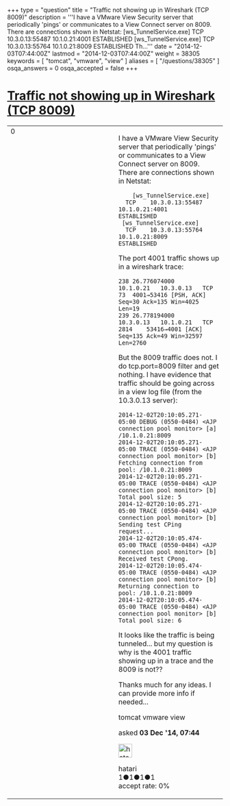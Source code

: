 +++
type = "question"
title = "Traffic not showing up in Wireshark (TCP 8009)"
description = '''I have a VMware View Security server that periodically &#x27;pings&#x27; or communicates to a View Connect server on 8009. There are connections shown in Netstat:  [ws_TunnelService.exe]  TCP 10.3.0.13:55487 10.1.0.21:4001 ESTABLISHED  [ws_TunnelService.exe]  TCP 10.3.0.13:55764 10.1.0.21:8009 ESTABLISHED  Th...'''
date = "2014-12-03T07:44:00Z"
lastmod = "2014-12-03T07:44:00Z"
weight = 38305
keywords = [ "tomcat", "vmware", "view" ]
aliases = [ "/questions/38305" ]
osqa_answers = 0
osqa_accepted = false
+++

<div class="headNormal">

# [Traffic not showing up in Wireshark (TCP 8009)](/questions/38305/traffic-not-showing-up-in-wireshark-tcp-8009)

</div>

<div id="main-body">

<div id="askform">

<table id="question-table" style="width:100%;"><colgroup><col style="width: 50%" /><col style="width: 50%" /></colgroup><tbody><tr class="odd"><td style="width: 30px; vertical-align: top"><div class="vote-buttons"><span id="post-38305-upvote" class="ajax-command post-vote up" rel="nofollow" title="I like this post (click again to cancel)"> </span><div id="post-38305-score" class="post-score" title="current number of votes">0</div><span id="post-38305-downvote" class="ajax-command post-vote down" rel="nofollow" title="I dont like this post (click again to cancel)"> </span> <span id="favorite-mark" class="ajax-command favorite-mark" rel="nofollow" title="mark/unmark this question as favorite (click again to cancel)"> </span><div id="favorite-count" class="favorite-count"></div></div></td><td><div id="item-right"><div class="question-body"><p>I have a VMware View Security server that periodically 'pings' or communicates to a View Connect server on 8009. There are connections shown in Netstat:</p><pre><code>    [ws_TunnelService.exe]
  TCP    10.3.0.13:55487        10.1.0.21:4001         ESTABLISHED
 [ws_TunnelService.exe]
  TCP    10.3.0.13:55764        10.1.0.21:8009         ESTABLISHED</code></pre><p>The port 4001 traffic shows up in a wireshark trace:</p><pre><code>238 26.776074000    10.1.0.21   10.3.0.13   TCP 73  4001→53416 [PSH, ACK] Seq=30 Ack=135 Win=4025 Len=19
239 26.778194000    10.3.0.13   10.1.0.21   TCP 2814    53416→4001 [ACK] Seq=135 Ack=49 Win=32597 Len=2760</code></pre><p>But the 8009 traffic does not. I do tcp.port=8009 filter and get nothing. I have evidence that traffic should be going across in a view log file (from the 10.3.0.13 server):</p><pre><code>2014-12-02T20:10:05.271-05:00 DEBUG (0550-0484) &lt;AJP connection pool monitor&gt; [a] /10.1.0.21:8009
2014-12-02T20:10:05.271-05:00 TRACE (0550-0484) &lt;AJP connection pool monitor&gt; [b] Fetching connection from pool: /10.1.0.21:8009
2014-12-02T20:10:05.271-05:00 TRACE (0550-0484) &lt;AJP connection pool monitor&gt; [b] Total pool size: 5
2014-12-02T20:10:05.271-05:00 TRACE (0550-0484) &lt;AJP connection pool monitor&gt; [b] Sending test CPing request...
2014-12-02T20:10:05.474-05:00 TRACE (0550-0484) &lt;AJP connection pool monitor&gt; [b] Received test CPong.
2014-12-02T20:10:05.474-05:00 TRACE (0550-0484) &lt;AJP connection pool monitor&gt; [b] Returning connection to pool: /10.1.0.21:8009
2014-12-02T20:10:05.474-05:00 TRACE (0550-0484) &lt;AJP connection pool monitor&gt; [b] Total pool size: 6</code></pre><p>It looks like the traffic is being tunneled... but my question is why is the 4001 traffic showing up in a trace and the 8009 is not??</p><p>Thanks much for any ideas. I can provide more info if needed...</p></div><div id="question-tags" class="tags-container tags"><span class="post-tag tag-link-tomcat" rel="tag" title="see questions tagged &#39;tomcat&#39;">tomcat</span> <span class="post-tag tag-link-vmware" rel="tag" title="see questions tagged &#39;vmware&#39;">vmware</span> <span class="post-tag tag-link-view" rel="tag" title="see questions tagged &#39;view&#39;">view</span></div><div id="question-controls" class="post-controls"></div><div class="post-update-info-container"><div class="post-update-info post-update-info-user"><p>asked <strong>03 Dec '14, 07:44</strong></p><img src="https://secure.gravatar.com/avatar/cae949684b0fa2e07310d5f1f7af3cef?s=32&amp;d=identicon&amp;r=g" class="gravatar" width="32" height="32" alt="hatari&#39;s gravatar image" /><p><span>hatari</span><br />
<span class="score" title="1 reputation points">1</span><span title="1 badges"><span class="badge1">●</span><span class="badgecount">1</span></span><span title="1 badges"><span class="silver">●</span><span class="badgecount">1</span></span><span title="1 badges"><span class="bronze">●</span><span class="badgecount">1</span></span><br />
<span class="accept_rate" title="Rate of the user&#39;s accepted answers">accept rate:</span> <span title="hatari has no accepted answers">0%</span></p></div></div><div id="comments-container-38305" class="comments-container"></div><div id="comment-tools-38305" class="comment-tools"></div><div class="clear"></div><div id="comment-38305-form-container" class="comment-form-container"></div><div class="clear"></div></div></td></tr></tbody></table>

</div>

</div>


